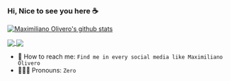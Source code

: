 ### Hi, Nice to see you here ☕️

[![Maximiliano Olivero's github stats](https://github-readme-stats.vercel.app/api?username=Max-Oliver&show_icons=true&theme=algolia)](https://github.com/Max-Oliver/github-readme-stats)

<a href="https://github.com/Max-Oliver/WhatsApp_ZeroApp">
  <img align="center" src="https://github-readme-stats.vercel.app/api/pin/?username=Max-Oliver&repo=WhatsApp_ZeroApp&theme=algolia" />
</a>
<a href="https://github.com/Max-Oliver/ZeroChat-App">
  <img align="center" src="https://github-readme-stats.vercel.app/api/pin/?username=Max-Oliver&repo=ZeroChat-App&theme=algolia" />
</a>

- 🤝 How to reach me: `Find me in every social media like Maximiliano Olivero`
- 🧙🏻‍♂️ Pronouns: `Zero`


